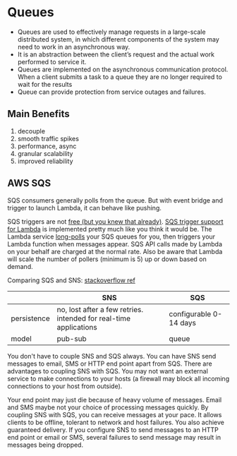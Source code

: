 Queues
====

- Queues are used to effectively manage requests in a large-scale distributed system, in which different components of the system may need to work in an asynchronous way.
- It is an abstraction between the client’s request and the actual work performed to service it.
- Queues are implemented on the asynchronous communication protocol. When a client submits a task to a queue they are no longer required to wait for the results
- Queue can provide protection from service outages and failures.

## Main Benefits

1. decouple
2. smooth traffic spikes
3. performance, async
4. granular scalability
5. improved reliability

## AWS SQS

SQS consumers generally polls from the queue. But with event bridge and trigger to launch Lambda, it can behave like pushing.

SQS triggers are not [free (but you knew that already)][1]. [SQS trigger support for Lambda][3] is implemented pretty much like you think it would be. The Lambda service [long-polls][2] your SQS queues for you, then triggers your Lambda function when messages appear. SQS API calls made by Lambda on your behalf are charged at the normal rate. Also be aware that Lambda will scale the number of pollers (minimum is 5) up or down based on demand.

Comparing SQS and SNS: [stackoverflow ref][4]

||SNS|SQS|
|-|-|-|
|persistence|no, lost after a few retries. intended for real-time applications|configurable 0-14 days|
|model|pub-sub|queue|

You don't have to couple SNS and SQS always. You can have SNS send messages to email, SMS or HTTP end point apart from SQS. There are advantages to coupling SNS with SQS. You may not want an external service to make connections to your hosts (a firewall may block all incoming connections to your host from outside).

Your end point may just die because of heavy volume of messages. Email and SMS maybe not your choice of processing messages quickly. By coupling SNS with SQS, you can receive messages at your pace. It allows clients to be offline, tolerant to network and host failures. You also achieve guaranteed delivery. If you configure SNS to send messages to an HTTP end point or email or SMS, several failures to send message may result in messages being dropped.


[1]: https://www.lucidchart.com/blog/cloud/5-reasons-why-sqs-lambda-triggers-are-a-big-deal#:~:text=SQS%20trigger%20support%20for%20Lambda,Lambda%20function%20when%20messages%20appear
[2]: https://docs.aws.amazon.com/AWSSimpleQueueService/latest/SQSDeveloperGuide/sqs-short-and-long-polling.html
[3]: https://docs.aws.amazon.com/AWSSimpleQueueService/latest/SQSDeveloperGuide/sqs-configure-lambda-function-trigger.html
[4]: https://stackoverflow.com/questions/13681213/what-is-the-difference-between-amazon-sns-and-amazon-sqs
